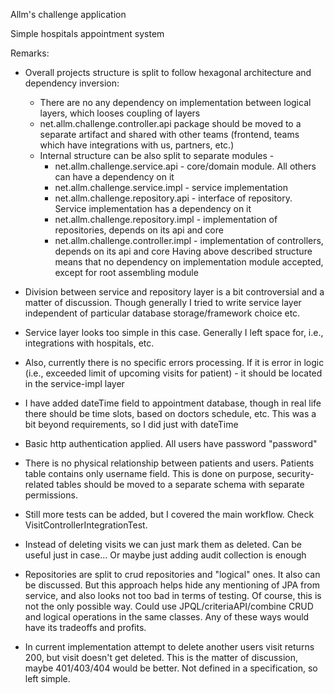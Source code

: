 Allm's challenge application

Simple hospitals appointment system

Remarks:
- Overall projects structure is split to follow hexagonal architecture and dependency inversion:
    - There are no any dependency on implementation between logical layers, which looses coupling of layers
    - net.allm.challenge.controller.api package should be moved to a separate artifact 
  and shared with other teams (frontend, teams which have integrations with us, partners, etc.)
    - Internal structure can be also split to separate modules - 
      - net.allm.challenge.service.api - core/domain module. All  others can have a dependency on it
      - net.allm.challenge.service.impl - service implementation
      - net.allm.challenge.repository.api - interface of repository. Service implementation has a dependency on it
      - net.allm.challenge.repository.impl - implementation of repositories, depends on its api and core
      - net.allm.challenge.controller.impl - implementation of controllers, depends on its api and core
    Having above described structure means that no dependency on implementation module accepted, except for root assembling module
- Division between service and repository layer is a bit controversial and a matter of discussion. Though generally I
tried to write service layer independent of particular database storage/framework choice etc.
- Service layer looks too simple in this case. Generally I left space for, i.e., integrations with hospitals, etc.
- Also, currently there is no specific errors processing. If it is error in logic (i.e., exceeded limit of 
upcoming visits for patient) - it should be located in the service-impl layer
- I have added dateTime field to appointment database, though in real life there should be time slots, 
based on doctors schedule, etc. This was a bit beyond requirements, so I did just with dateTime
- Basic http authentication applied. All users have password "password"
- There is no physical relationship between patients and users. Patients table contains only username field. 
This is done on purpose, security-related tables should be moved to a separate schema with separate permissions.

- Still more tests can be added, but I covered the main workflow. Check VisitControllerIntegrationTest.
- Instead of deleting visits we can just mark them as deleted. Can be useful just in case... Or maybe just adding audit collection is enough

- Repositories are split to crud repositories and "logical" ones. It also can be discussed. But this approach 
helps hide any mentioning of JPA from service, and also looks not too bad in terms of testing. Of course, this 
is not the only possible way. Could use JPQL/criteriaAPI/combine CRUD and logical operations in the same 
classes. Any of these ways would have its tradeoffs and profits.  

- In current implementation attempt to delete another users visit returns 200, but visit doesn't get deleted.
This is the matter of discussion, maybe 401/403/404 would be better. Not defined in a specification, so left simple.


